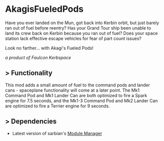 # AkagisFueledPods

Have you ever landed on the Mun, got back into Kerbin orbit, but just barely ran out of fuel before reentry?
Has your Grand Tour ship been unable to land its crew back on Kerbin because you ran out of fuel?
Does your space station lack effective escape vehicles for fear of part count issues?

Look no farther... with Akagi's Fueled Pods!

_a product of Faulcon Kerbspace_

## > Functionality

This mod adds a small amount of fuel to the command pods and lander cans - spaceplane functionality will come at a later point. The Mk1 Command Pod and Mk1 Lander Can are both optimized to fire a Spark engine for 7.5 seconds, and the Mk1-3 Command Pod and Mk2 Lander Can are optimized to fire a Terrier engine for 9 seconds.

## > Dependencies

* Latest version of sarbian's [Module Manager](https://github.com/sarbian/ModuleManager)

